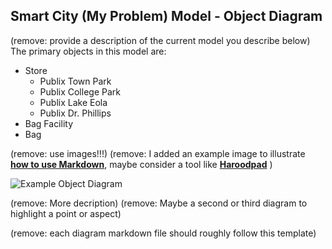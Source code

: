 ## Smart City (My Problem) Model - Object Diagram

(remove: provide a description of the current model you describe below)
The primary objects in this model are:
* Store
  * Publix Town Park
  * Publix College Park
  * Publix Lake Eola
  * Publix Dr. Phillips
* Bag Facility
* Bag


(remove: use images!!!)
(remove: I added an example image to illustrate [**how to use Markdown**](https://guides.github.com/features/mastering-markdown/), maybe consider a tool like [**Haroodpad**](http://pad.haroopress.com/user.html) )

![Example Object Diagram](../images/class_example_diagram.png)

(remove: More decription)
(remove: Maybe a second or third diagram to highlight a point or aspect)

(remove: each diagram markdown file should roughly follow this template)